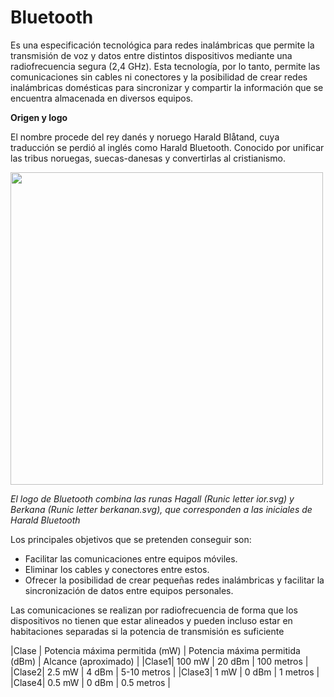 # Bluetooth


  
Es una especificación tecnológica para redes inalámbricas que permite la transmisión de voz y datos entre distintos dispositivos mediante una radiofrecuencia segura (2,4 GHz). Esta tecnología, por lo tanto, permite las comunicaciones sin cables ni conectores y la posibilidad de crear redes inalámbricas domésticas para sincronizar y compartir la información que se encuentra almacenada en diversos equipos.

 **Origen y logo**
 
El nombre procede del rey danés y noruego Harald Blåtand, cuya traducción se perdió al inglés como Harald Bluetooth. Conocido por unificar las tribus noruegas, suecas-danesas y convertirlas al cristianismo.


  <img  width= "500" src="https://media.metrolatam.com/2018/04/16/a171f8c033d6e39d493a65d0b7cf6e1b-34d5b710c3a81821b371831d3901007c-1200x600.jpg" />
  
 *El logo de Bluetooth combina las runas Hagall (Runic letter ior.svg) y Berkana (Runic letter berkanan.svg), que corresponden a las iniciales de Harald Bluetooth*
 
 
 Los principales objetivos que se pretenden conseguir son:

* Facilitar las comunicaciones entre equipos móviles.
* Eliminar los cables y conectores entre estos.
* Ofrecer la posibilidad de crear pequeñas redes inalámbricas y facilitar la sincronización de datos entre equipos personales.


Las comunicaciones se realizan por radiofrecuencia de forma que los dispositivos no tienen que estar alineados y pueden incluso estar en habitaciones separadas si la potencia de transmisión es suficiente

|Clase | Potencia máxima permitida (mW) | Potencia máxima permitida (dBm) | Alcance (aproximado) |
|Clase1|                         100 mW |                          20 dBm |          100 metros  |
|Clase2|                         2.5 mW |                           4 dBm |          5-10 metros |
|Clase3|                           1 mW |                           0 dBm |          1 metros    |
|Clase4|                         0.5 mW |                           0 dBm |          0.5 metros  |

 
 


